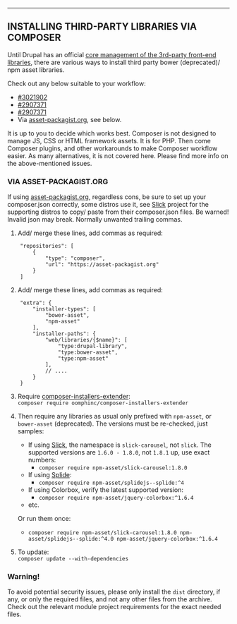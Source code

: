 
***
## <a name="composer"></a>INSTALLING THIRD-PARTY LIBRARIES VIA COMPOSER

Until Drupal has an official [core management of the 3rd-party front-end libraries](https://www.drupal.org/project/drupal/issues/2873160), there are various ways to install third party bower (deprecated)/ npm asset libraries.

Check out any below suitable to your workflow:  

  + [#3021902](https://www.drupal.org/project/blazy/issues/3021902)
  + [#2907371](https://www.drupal.org/project/slick/issues/2907371)
  + [#2907371](https://www.drupal.org/project/slick/issues/2907371#comment-12882235)  
  + Via [asset-packagist.org](https://asset-packagist.org/), see below.

It is up to you to decide which works best. Composer is not designed to
manage JS, CSS or HTML framework assets. It is for PHP. Then come Composer
plugins, and other workarounds to make Composer workflow easier. As many
alternatives, it is not covered here. Please find more info on the
above-mentioned issues.

### VIA ASSET-PACKAGIST.ORG
If using [asset-packagist.org](https://asset-packagist.org/), regardless cons,
be sure to set up your composer.json correctly, some distros use it, see
[Slick](https://drupal.org/project/slick) project for the supporting distros to
copy/ paste from their composer.json files. Be warned! Invalid json may break.
Normally unwanted trailing commas.

1. Add/ merge these lines, add commas as required:  
````
    "repositories": [
        {
            "type": "composer",
            "url": "https://asset-packagist.org"
        }
    ]
````

2. Add/ merge these lines, add commas as required:  
````
    "extra": {
        "installer-types": [
            "bower-asset",
            "npm-asset"
        ],
        "installer-paths": {
            "web/libraries/{$name}": [
                "type:drupal-library",
                "type:bower-asset",
                "type:npm-asset"
            ],
            // ....
        }
    }
````

3. Require [composer-installers-extender](https://github.com/oomphinc/composer-installers-extender):  
  `composer require oomphinc/composer-installers-extender`

4. Then require any libraries as usual only prefixed with `npm-asset`, or
   `bower-asset` (deprecated). The versions must be re-checked, just samples:
   + If using [Slick](https://www.drupal.org/project/slick), the namespace is
     `slick-carousel`, not `slick`. The supported versions are `1.6.0 - 1.8.0`,
     not `1.8.1` up, use exact numbers:
     * `composer require npm-asset/slick-carousel:1.8.0`
   + If using [Splide](https://www.drupal.org/project/splide):
     * `composer require npm-asset/splidejs--splide:^4`
   + If using Colorbox, verify the latest supported version:
     * `composer require npm-asset/jquery-colorbox:^1.6.4`
   + etc.

   Or run them once:  
   + `composer require npm-asset/slick-carousel:1.8.0
     npm-asset/splidejs--splide:^4.0 npm-asset/jquery-colorbox:^1.6.4`

5. To update:  
   `composer update --with-dependencies`

### Warning!
To avoid potential security issues, please only install the `dist` directory, if
any, or only the required files, and not any other files from the archive. Check
out the relevant module project requirements for the exact needed files.
